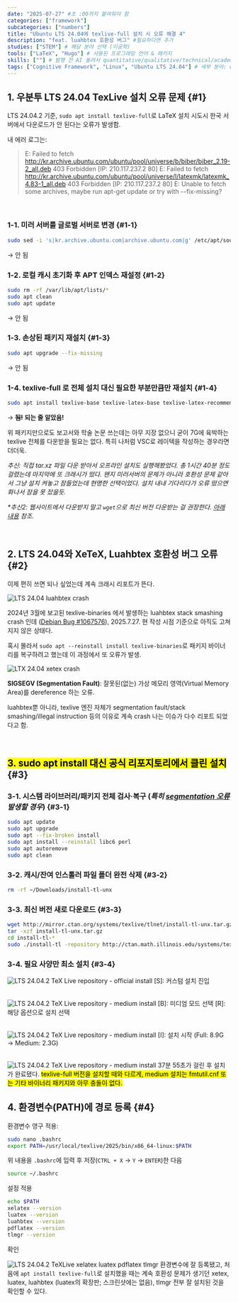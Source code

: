 ```yaml
---
date: "2025-07-27" #초 :00까지 붙여줘야 함
categories: ["framework"]
subcategories: ["numbers"]
title: "Ubuntu LTS 24.04에 texlive-full 설치 시 오류 해결 4"
description: "feat. luahbtex 호환성 버그" #필요하다면 추가
studies: ["STEM"] # 해당 분야 선택 (이공학)
tools: ["LaTeX", "Hugo"] # 사용된 프로그래밍 언어 & 패키지
skills: [""] # 발행 전 AI 돌려서 quantitative/qualitative/technical/academic skillset 추출하기
tags: ["Cognitive Framework", "Linux", "Ubuntu LTS 24.04"] # 세부 분야: book report, lecture, class, data science, data analytics, mathematics, statistics, Python, R, SQL, Linux, Ubuntu, DB, algorithm, ML, AI, LaTeX, Hugo
---
```


## 1. 우분투 LTS 24.04 TexLive 설치 오류 문제 {#1}
LTS 24.04.2 기준, `sudo apt install texlive-full`로 LaTeX 설치 시도시 한국 서버에서 다운로드가 안 된다는 오류가 발생함.

내 에러 로그는:

> E: Failed to fetch http://kr.archive.ubuntu.com/ubuntu/pool/universe/b/biber/biber_2.19-2_all.deb  403  Forbidden [IP: 210.117.237.2 80]
> E: Failed to fetch http://kr.archive.ubuntu.com/ubuntu/pool/universe/l/latexmk/latexmk_4.83-1_all.deb  403  Forbidden [IP: 210.117.237.2 80]
> E: Unable to fetch some archives, maybe run apt-get update or try with --fix-missing?

<br>

### 1-1. 미러 서버를 글로벌 서버로 변경 {#1-1}
```bash
sudo sed -i 's|kr.archive.ubuntu.com|archive.ubuntu.com|g' /etc/apt/sources.list
```
→ 안 됨

### 1-2. 로컬 캐시 초기화 후 APT 인덱스 재설정 {#1-2}
```bash
sudo rm -rf /var/lib/apt/lists/*
sudo apt clean
sudo apt update
```
→ 안 됨

### 1-3. 손상된 패키지 재설치 {#1-3}
```bash
sudo apt upgrade --fix-missing
```
→ 안 됨

### 1-4. texlive-full 로 전체 설치 대신 필요한 부분만큼만 재설치 {#1-4}
```bash
sudo apt install texlive-base texlive-latex-base texlive-latex-recommended texlive-fonts-recommended texlive-lang-korean texlive-latex-extra texlive-fonts-extra texlive-bibtex-extra latexmk biber
```
→ ~~**됨!**~~ **되는 줄 알았음!**

위 패키지만으로도 보고서와 학술 논문 쓰는데는 아무 지장 없으니 굳이 7G에 육박하는 texlive 전체를 다운받을 필요는 없다. 특히 나처럼 VSC로 레이텍을 작성하는 경우라면 더더욱.

*추신: 직접 tar.xz 파일 다운 받아서 오프라인 설치도 실행해봤었다. 총 1시간 40분 정도 걸렸는데 마지막에 또 크래시가 떴다. 왠지 미러서버의 문제가 아니라 호환성 문제 같아서 그냥 설치 켜놓고 잠들었는데 현명한 선택이었다. 설치 내내 기다리다가 오류 떴으면 화나서 잠을 못 잤을듯.*

*\*추신2: 웹사이트에서 다운받지 말고 `wget`으로 최신 버전 다운받는 걸 권장한다. [아래 내용](#3) 참조.*

<br>

## 2. LTS 24.04와 XeTeX, Luahbtex 호환성 버그 오류 {#2}

이제 편히 쓰면 되나 싶었는데 계속 크래시 리포트가 뜬다.

![LTS 24.04 luahbtex crash](https://i.imgur.com/nyat4xs.png)

2024년 3월에 보고된 texlive-binaries 에서 발생하는 luahbtex stack smashing crash 인데 ([Debian Bug #1067576](https://bugs.debian.org/cgi-bin/bugreport.cgi?bug=1067576)), 2025.7.27. 현 작성 시점 기준으로 아직도 고쳐지지 않은 상태다.

혹시 몰라서 `sudo apt --reinstall install texlive-binaries`로 패키지 바이너리를 복구하려고 했는데 이 과정에서 또 오류가 발생.

![LTX 24.04 xetex crash](https://i.imgur.com/OdmqUDy.png)

**SIGSEGV (Segmentation Fault)**: 잘못된(없는) 가상 메모리 영역(Virtual Memory Area)를 dereference 하는 오류.

luahbtex뿐 아니라, texlive 엔진 자체가 segmentation fault/stack smashing/illegal instruction 등의 이유로 계속 crash 나는 이슈가 다수 리포트 되었다고 함.

<br>

## <mark>3. sudo apt install 대신 공식 리포지토리에서 클린 설치</mark> {#3}

### 3-1. 시스템 라이브러리/패키지 전체 검사·복구 (*특히 <u>segmentation 오류</u> 발생할 경우*) {#3-1}
```bash
sudo apt update
sudo apt upgrade
sudo apt --fix-broken install
sudo apt install --reinstall libc6 perl
sudo apt autoremove
sudo apt clean
```

### 3-2. 캐시/잔여 인스톨러 파일 폴더 완전 삭제 {#3-2}
```bash
rm -rf ~/Downloads/install-tl-unx
```

### 3-3. 최신 버전 새로 다운로드 {#3-3}
```bash
wget http://mirror.ctan.org/systems/texlive/tlnet/install-tl-unx.tar.gz
tar -xzf install-tl-unx.tar.gz
cd install-tl-*
sudo ./install-tl -repository http://ctan.math.illinois.edu/systems/texlive/tlnet
```

### 3-4. 필요 사양만 최소 설치 {#3-4}

![LTS 24.04.2 TeX Live repository - official install](https://i.imgur.com/N68YbSL.png) [S]: 커스텀 설치 진입 <br><br>

![LTS 24.04.2 TeX Live repository - medium install](https://i.imgur.com/PfFy3Ck.png) [B]: 미디엄 모드 선택 [R]: 해당 옵션으로 설치 선택 <br><br>

![LTS 24.04.2 TeX Live repository - medium install](https://i.imgur.com/prgMtkB.png) [I]: 설치 시작 (Full: 8.9G → Medium: 2.3G) <br><br>

![LTS 24.04.2 TeX Live repository - medium install](https://i.imgur.com/m2Pi4dg.png) 37분 55초가 걸린 후 설치가 완료됐다. <mark> texlive-full 버전을 설치할 때와 다르게, medium 설치는 fmtutil.cnf 또는 기타 바이너리 패키지와 아무 충돌이 없다.</mark>


## 4. 환경변수(PATH)에 경로 등록 {#4}
환경변수 영구 적용:

```bash
sudo nano .bashrc
export PATH=/usr/local/texlive/2025/bin/x86_64-linux:$PATH
```
위 내용을 `.bashrc`에 입력 후 저장(`CTRL + X` → `Y` → `ENTER`)한 다음
<br>

```bash 
source ~/.bashrc
```
설정 적용
<br>

```bash
echo $PATH
xelatex --version
luatex --version
luahbtex --version
pdflatex --version
tlmgr --version
```
확인
<br>

![LTS 24.04.2 TeXLive xelatex luatex pdflatex tlmgr](https://i.imgur.com/fg2ZRap.png) 환경변수에 잘 등록됐고, 처음에 `apt install texlive-full`로 설치했을 때는 계속 호환성 문제가 생기던 xetex, luatex, luahbtex (luatex의 확장판; 스크린샷에는 없음), tlmgr 전부 잘 설치된 것을 확인할 수 있다.